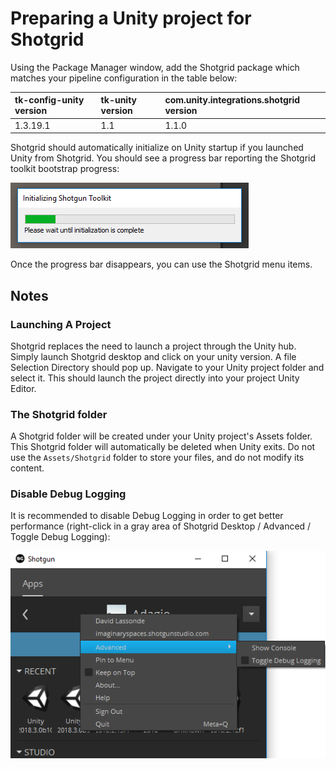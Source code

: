 # Preparing a Unity project for Shotgrid
Using the Package Manager window, add the Shotgrid package which matches your
pipeline configuration in the table below:

| tk-config-unity version | tk-unity version | com.unity.integrations.shotgrid version |
| :---------------------- | :--------------- | :------------------------------------- |
| 1.3.19.1                | 1.1              | 1.1.0
   
Shotgrid should automatically initialize on Unity startup if you launched Unity 
from Shotgrid. You should see a progress bar reporting the Shotgrid toolkit 
bootstrap progress:

![Toolkit Progress Bar](images/toolkit_progress_bar.png)

Once the progress bar disappears, you can use the Shotgrid menu items. 

## Notes

### Launching A Project
Shotgrid replaces the need to launch a project through the Unity hub.
Simply launch Shotgrid desktop and click on your unity version. A file Selection
Directory should pop up. Navigate to your Unity project folder and select it. 
This should launch the project directly into your project Unity Editor. 

### The Shotgrid folder 
A Shotgrid folder will be created under your Unity project's 
Assets folder. This Shotgrid folder will automatically be deleted when Unity 
exits. Do not use the `Assets/Shotgrid` folder to store your files, and do not 
modify its content.

### Disable Debug Logging
It is recommended to disable Debug Logging in order to get better performance 
(right-click in a 
gray area of Shotgrid Desktop / Advanced / Toggle Debug Logging):

![Toggle Debug Logging](images/toggle_debug.png)

